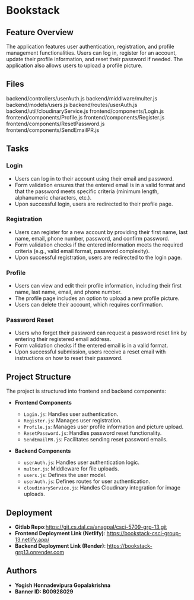 # Bookstack

##  Feature Overview

 The application features user authentication, registration, and profile management functionalities. Users can log in, register for an account, update their profile information, and reset their password if needed. The application also allows users to upload a profile picture.

## Files

backend/controllers/userAuth.js
backend/middlware/multer.js
backend/models/users.js
backend/routes/userAuth.js
backend/util/cloudinaryService.js
frontend/components/Login.js
frontend/components/Profile.js
frontend/components/Register.js
frontend/components/ResetPassword.js
frontend/components/SendEmailPR.js

## Tasks

### Login
- Users can log in to their account using their email and password.
- Form validation ensures that the entered email is in a valid format and that the password meets specific criteria (minimum length, alphanumeric characters, etc.).
- Upon successful login, users are redirected to their profile page.

### Registration
- Users can register for a new account by providing their first name, last name, email, phone number, password, and confirm password.
- Form validation checks if the entered information meets the required criteria (e.g., valid email format, password complexity).
- Upon successful registration, users are redirected to the login page.

### Profile
- Users can view and edit their profile information, including their first name, last name, email, and phone number.
- The profile page includes an option to upload a new profile picture.
- Users can delete their account, which requires confirmation.

### Password Reset
- Users who forget their password can request a password reset link by entering their registered email address.
- Form validation checks if the entered email is in a valid format.
- Upon successful submission, users receive a reset email with instructions on how to reset their password.

## Project Structure

The project is structured into frontend and backend components:

- **Frontend Components**
  - `Login.js`: Handles user authentication.
  - `Register.js`: Manages user registration.
  - `Profile.js`: Manages user profile information and picture upload.
  - `ResetPassword.js`: Handles password reset functionality.
  - `SendEmailPR.js`: Facilitates sending reset password emails.

- **Backend Components**
  - `userAuth.js`: Handles user authentication logic.
  - `multer.js`: Middleware for file uploads.
  - `users.js`: Defines the user model.
  - `userAuth.js`: Defines routes for user authentication.
  - `cloudinaryService.js`: Handles Cloudinary integration for image uploads.

## Deployment

- **Gitlab Repo**:https://git.cs.dal.ca/anagpal/csci-5709-grp-13.git
- **Frontend Deployment Link (Netlify)**: https://bookstack-csci-group-13.netlify.app/
- **Backend Deployment Link (Render)**: https://bookstack-grp13.onrender.com

## Authors

- **Yogish Honnadevipura Gopalakrishna**
- **Banner ID: B00928029**
